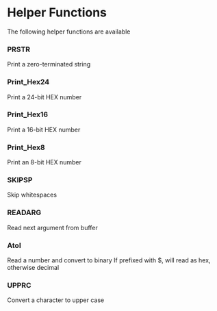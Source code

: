 # Helper Functions

The following helper functions are available

### PRSTR

Print a zero-terminated string

### Print_Hex24

Print a 24-bit HEX number

### Print_Hex16

Print a 16-bit HEX number

### Print_Hex8

Print an 8-bit HEX number

### SKIPSP

Skip whitespaces

### READARG

Read next argument from buffer 

### AtoI 

Read a number and convert to binary
If prefixed with $, will read as hex, otherwise decimal

### UPPRC

Convert a character to upper case
